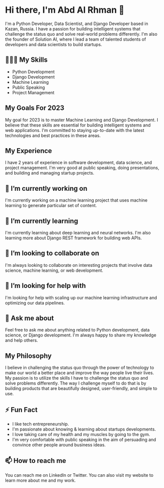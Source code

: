 # Hi there, I'm Abd Al Rhman 👋
I'm a Python Developer, Data Scientist, and Django Developer based in Kazan, Russia. I have a passion for building intelligent systems that challenge the status quo and solve real-world problems differently. I'm also the founder of Solution AI, where I lead a team of talented students of developers and data scientists to build startups.

## 👨🏼‍💻 My Skills
- Python Development
- Django Development
- Machine Learning
- Public Speaking
- Project Management

## My Goals For 2023
My goal for 2023 is to master Machine Learning and Django Development. I believe that these skills are essential for building intelligent systems and web applications. I'm committed to staying up-to-date with the latest technologies and best practices in these areas.

## My Experience
I have 2 years of experience in software development, data science, and project management. I'm very good at public speaking, doing presentations, and building and managing startup projects.

## 🔭 I’m currently working on
I'm currently working on a machine learning project that uses machine learning to generate particular set of content.

## 🌱 I’m currently learning
I'm currently learning about deep learning and neural networks. I'm also learning more about Django REST framework for building web APIs.

## 👯 I’m looking to collaborate on
I'm always looking to collaborate on interesting projects that involve data science, machine learning, or web development.

## 🤔 I’m looking for help with
I'm looking for help with scaling up our machine learning infrastructure and optimizing our data pipelines.

## 💬 Ask me about
Feel free to ask me about anything related to Python development, data science, or Django development. I'm always happy to share my knowledge and help others.

## My Philosophy
I believe in challenging the status quo through the power of technology to make our world a better place and improve the way people live their lives. My passion is to utilize the skills I have to challenge the status quo and solve problems differently. The way I challenge myself to do that is by building products that are beautifully designed, user-friendly, and simple to use.

## ⚡ Fun Fact
- I like tech entrepreneurship. 
- I'm passionate about knowing & learning about startups developments.
- I love taking care of my health and my muscles by going to the gym.
- I'm very comfortable with public speaking in the aim of persuading and convince other people around business ideas.

## 📫 How to reach me
You can reach me on LinkedIn or Twitter. You can also visit my website to learn more about me and my work.

